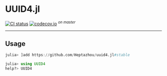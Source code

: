 #	UUID4.jl
[![CI status](https://github.com/Heptazhou/uuid4.jl/actions/workflows/CI.yml/badge.svg)](https://github.com/Heptazhou/uuid4.jl/actions/workflows/CI.yml)
[![codecov.io](https://codecov.io/gh/Heptazhou/uuid4.jl/branch/master/graph/badge.svg)](https://app.codecov.io/gh/Heptazhou/uuid4.jl)
<sup>*on master*</sup>

*****
##	Usage
```julia
julia> ]add https://github.com/Heptazhou/uuid4.jl#stable

julia> using UUID4
help?> UUID4
```

